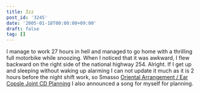 ```yaml
---
title: Zzz
post_id: '3245'
date: '2005-01-18T00:00:00+09:00'
draft: false
tag: []
---
```


I manage to work 27 hours in hell and managed to go home with a thrilling full motorbike while snoozing. When I noticed that it was awkward, I flew backward on the right side of the national highway 254. Alright. If I get up and sleeping without waking up alarming I can not update it much as it is 2 hours before the night shift work, so Smasso [Oriental Arrangement / Ear Copsle Joint CD Planning](http://tsubu.s104.xrea.com/thcd/) I also announced a song for myself for planning.